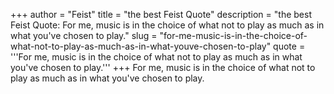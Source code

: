 +++
author = "Feist"
title = "the best Feist Quote"
description = "the best Feist Quote: For me, music is in the choice of what not to play as much as in what you've chosen to play."
slug = "for-me-music-is-in-the-choice-of-what-not-to-play-as-much-as-in-what-youve-chosen-to-play"
quote = '''For me, music is in the choice of what not to play as much as in what you've chosen to play.'''
+++
For me, music is in the choice of what not to play as much as in what you've chosen to play.
